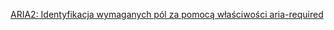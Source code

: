 [ARIA2: Identyfikacja wymaganych pól za pomocą właściwości aria-required](https://www.w3.org/WAI/WCAG21/Techniques/aria/ARIA2.html)
